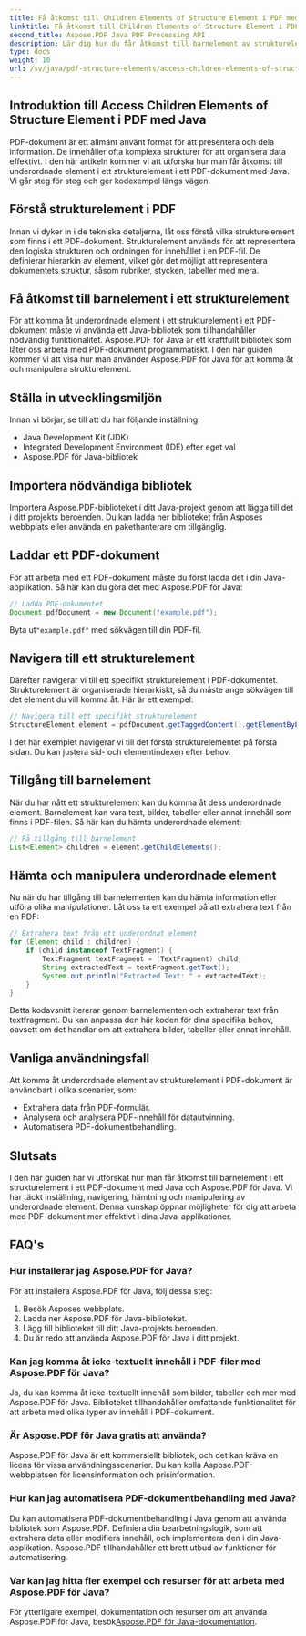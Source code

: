 ```yaml
---
title: Få åtkomst till Children Elements of Structure Element i PDF med Java
linktitle: Få åtkomst till Children Elements of Structure Element i PDF med Java
second_title: Aspose.PDF Java PDF Processing API
description: Lär dig hur du får åtkomst till barnelement av strukturelement i PDF med Java. Denna steg-för-steg-guide med källkod täcker PDF-manipulation med Aspose.PDF för Java.
type: docs
weight: 10
url: /sv/java/pdf-structure-elements/access-children-elements-of-structure-element-in-pdf-using-java/
---
```


## Introduktion till Access Children Elements of Structure Element i PDF med Java

PDF-dokument är ett allmänt använt format för att presentera och dela information. De innehåller ofta komplexa strukturer för att organisera data effektivt. I den här artikeln kommer vi att utforska hur man får åtkomst till underordnade element i ett strukturelement i ett PDF-dokument med Java. Vi går steg för steg och ger kodexempel längs vägen.

## Förstå strukturelement i PDF

Innan vi dyker in i de tekniska detaljerna, låt oss förstå vilka strukturelement som finns i ett PDF-dokument. Strukturelement används för att representera den logiska strukturen och ordningen för innehållet i en PDF-fil. De definierar hierarkin av element, vilket gör det möjligt att representera dokumentets struktur, såsom rubriker, stycken, tabeller med mera.

## Få åtkomst till barnelement i ett strukturelement

För att komma åt underordnade element i ett strukturelement i ett PDF-dokument måste vi använda ett Java-bibliotek som tillhandahåller nödvändig funktionalitet. Aspose.PDF för Java är ett kraftfullt bibliotek som låter oss arbeta med PDF-dokument programmatiskt. I den här guiden kommer vi att visa hur man använder Aspose.PDF för Java för att komma åt och manipulera strukturelement.

## Ställa in utvecklingsmiljön

Innan vi börjar, se till att du har följande inställning:

- Java Development Kit (JDK)
- Integrated Development Environment (IDE) efter eget val
- Aspose.PDF för Java-bibliotek

## Importera nödvändiga bibliotek

Importera Aspose.PDF-biblioteket i ditt Java-projekt genom att lägga till det i ditt projekts beroenden. Du kan ladda ner biblioteket från Asposes webbplats eller använda en pakethanterare om tillgänglig.

## Laddar ett PDF-dokument

För att arbeta med ett PDF-dokument måste du först ladda det i din Java-applikation. Så här kan du göra det med Aspose.PDF för Java:

```java
// Ladda PDF-dokumentet
Document pdfDocument = new Document("example.pdf");
```

 Byta ut`"example.pdf"` med sökvägen till din PDF-fil.

## Navigera till ett strukturelement

Därefter navigerar vi till ett specifikt strukturelement i PDF-dokumentet. Strukturelement är organiserade hierarkiskt, så du måste ange sökvägen till det element du vill komma åt. Här är ett exempel:

```java
// Navigera till ett specifikt strukturelement
StructureElement element = pdfDocument.getTaggedContent().getElementByPage(1).getChildElements().get(0);
```

I det här exemplet navigerar vi till det första strukturelementet på första sidan. Du kan justera sid- och elementindexen efter behov.

## Tillgång till barnelement

När du har nått ett strukturelement kan du komma åt dess underordnade element. Barnelement kan vara text, bilder, tabeller eller annat innehåll som finns i PDF-filen. Så här kan du hämta underordnade element:

```java
// Få tillgång till barnelement
List<Element> children = element.getChildElements();
```

## Hämta och manipulera underordnade element

Nu när du har tillgång till barnelementen kan du hämta information eller utföra olika manipulationer. Låt oss ta ett exempel på att extrahera text från en PDF:

```java
// Extrahera text från ett underordnat element
for (Element child : children) {
    if (child instanceof TextFragment) {
        TextFragment textFragment = (TextFragment) child;
        String extractedText = textFragment.getText();
        System.out.println("Extracted Text: " + extractedText);
    }
}
```

Detta kodavsnitt itererar genom barnelementen och extraherar text från textfragment. Du kan anpassa den här koden för dina specifika behov, oavsett om det handlar om att extrahera bilder, tabeller eller annat innehåll.

## Vanliga användningsfall

Att komma åt underordnade element av strukturelement i PDF-dokument är användbart i olika scenarier, som:

- Extrahera data från PDF-formulär.
- Analysera och analysera PDF-innehåll för datautvinning.
- Automatisera PDF-dokumentbehandling.

## Slutsats

I den här guiden har vi utforskat hur man får åtkomst till barnelement i ett strukturelement i ett PDF-dokument med Java och Aspose.PDF för Java. Vi har täckt inställning, navigering, hämtning och manipulering av underordnade element. Denna kunskap öppnar möjligheter för dig att arbeta med PDF-dokument mer effektivt i dina Java-applikationer.

## FAQ's

### Hur installerar jag Aspose.PDF för Java?

För att installera Aspose.PDF för Java, följ dessa steg:
1. Besök Asposes webbplats.
2. Ladda ner Aspose.PDF för Java-biblioteket.
3. Lägg till biblioteket till ditt Java-projekts beroenden.
4. Du är redo att använda Aspose.PDF för Java i ditt projekt.

### Kan jag komma åt icke-textuellt innehåll i PDF-filer med Aspose.PDF för Java?

Ja, du kan komma åt icke-textuellt innehåll som bilder, tabeller och mer med Aspose.PDF för Java. Biblioteket tillhandahåller omfattande funktionalitet för att arbeta med olika typer av innehåll i PDF-dokument.

### Är Aspose.PDF för Java gratis att använda?

Aspose.PDF för Java är ett kommersiellt bibliotek, och det kan kräva en licens för vissa användningsscenarier. Du kan kolla Aspose.PDF-webbplatsen för licensinformation och prisinformation.

### Hur kan jag automatisera PDF-dokumentbehandling med Java?

Du kan automatisera PDF-dokumentbehandling i Java genom att använda bibliotek som Aspose.PDF. Definiera din bearbetningslogik, som att extrahera data eller modifiera innehåll, och implementera den i din Java-applikation. Aspose.PDF tillhandahåller ett brett utbud av funktioner för automatisering.

### Var kan jag hitta fler exempel och resurser för att arbeta med Aspose.PDF för Java?

För ytterligare exempel, dokumentation och resurser om att använda Aspose.PDF för Java, besök[Aspose.PDF för Java-dokumentation](https://reference.aspose.com/pdf/java/).